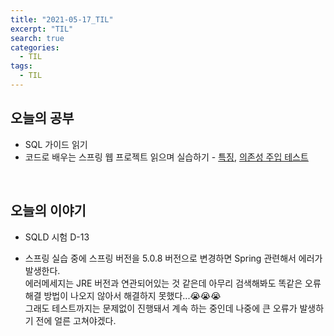 ```yaml
---
title: "2021-05-17_TIL"
excerpt: "TIL"
search: true
categories: 
  - TIL
tags: 
  - TIL
---
```


## 오늘의 공부

- SQL 가이드 읽기<br>
- 코드로 배우는 스프링 웹 프로젝트 읽으며 실습하기 - 
[특징](https://devboryung.github.io/spring/Spring-1-Character/), [의존성 주입 테스트](https://devboryung.github.io/spring/Spring-2-DITest/)

<br>

## 오늘의 이야기

- SQLD 시험 D-13<br>

- 스프링 실습 중에 스프링 버전을 5.0.8 버전으로 변경하면 Spring 관련해서 에러가 발생한다.<br>
에러메세지는 JRE 버전과 연관되어있는 것 같은데 아무리 검색해봐도 똑같은 오류 해결 방법이 나오지 않아서 해결하지 못했다...😭😭😭<br>
그래도 테스트까지는 문제없이 진행돼서 계속 하는 중인데 나중에 큰 오류가 발생하기 전에 얼른 고쳐야겠다.<br>



<br><br>


